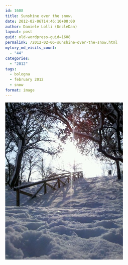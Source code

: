 ```yaml
---
id: 1608
title: Sunshine over the snow.
date: 2012-02-06T14:46:10+00:00
author: Daniele Lolli (UncleDan)
layout: post
guid: old-wordpress-guid=1608
permalink: /2012-02-06-sunshine-over-the-snow.html
mytory_md_visits_count:
  - "44"
categories:
  - "2012"
tags:
  - bologna
  - february 2012
  - snow
format: image
---
```

<img class="alignnone" title="" src="/uploads/2012/02/wpid-2012-02-05_10-00-26_346.jpg" alt="image" />